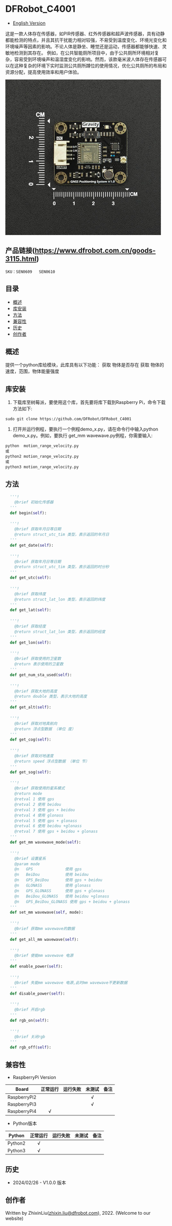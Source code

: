 # DFRobot_C4001
- [English Version](./README.md)

这是一款人体存在传感器，如PIR传感器、红外传感器和超声波传感器，具有动静都能检测的特点，并且其抗干扰能力相对较强，不易受到温度变化、环境光变化和环境噪声等因素的影响。不论人体是静坐、睡觉还是运动，传感器都能够快速、灵敏地检测到其存在。
例如，在公共智能厕所项目中，由于公共厕所环境相对复杂，容易受到环境噪声和温湿度变化的影响。然而，该款毫米波人体存在传感器可以在这种复杂的环境下实时监测公共厕所蹲位的使用情况，优化公共厕所的布局和资源分配，提高使用效率和用户体验。

![正反面svg效果图](../../resources/images/TEL0157.jpg)


## 产品链接(https://www.dfrobot.com.cn/goods-3115.html)

    SKU：SEN0609   SEN0610

## 目录

* [概述](#概述)
* [库安装](#库安装)
* [方法](#方法)
* [兼容性](#兼容性)
* [历史](#历史)
* [创作者](#创作者)

## 概述

提供一个python库给模块，此库具有以下功能：
  获取 物体是否存在
  获取 物体的速度，范围，物体能量强度

## 库安装
1. 下载库至树莓派，要使用这个库，首先要将库下载到Raspberry Pi，命令下载方法如下:

```
sudo git clone https://github.com/DFRobot/DFRobot_C4001
```

1. 打开并运行例程，要执行一个例程demo_x.py，请在命令行中输入python demo_x.py。例如，要执行 get_mm wavewave.py例程，你需要输入:

```
python  motion_range_velocity.py
或 
python2 motion_range_velocity.py
或 
python3 motion_range_velocity.py
```

## 方法

```python
  '''!
    @brief 初始化传感器
  '''
  def begin(self):

  '''!
    @brief 获取年月日等日期
    @return struct_utc_tim 类型，表示返回的年月日
  '''
  def get_date(self):

  '''!
    @brief 获取年月日等日期
    @return struct_utc_tim 类型，表示返回的时分秒
  '''
  def get_utc(self):

  '''!
    @brief 获取纬度
    @return struct_lat_lon 类型，表示返回的纬度
  '''
  def get_lat(self):

  '''!
    @brief 获取经度
    @return struct_lat_lon 类型，表示返回的经度
  '''
  def get_lon(self):

  '''!
    @brief 获取使用的卫星数
    @return 表示使用的卫星数
  '''
  def get_num_sta_used(self):

  '''!
    @brief 获取大地的高度
    @return double 类型，表示大地的高度
  '''
  def get_alt(self):

  '''!
    @brief 获取对地真航向
    @return 浮点型数据 （单位 度）
  '''
  def get_cog(self):

  '''!
    @brief 获取对地速度
    @return speed 浮点型数据 （单位 节）
  '''
  def get_sog(self):

  '''!
    @brief 获取使用的星系模式
    @return mode
    @retval 1 使用 gps
    @retval 2 使用 beidou
    @retval 3 使用 gps + beidou
    @retval 4 使用 glonass
    @retval 5 使用 gps + glonass
    @retval 6 使用 beidou +glonass
    @retval 7 使用 gps + beidou + glonass
  '''
  def get_mm wavewave_mode(self):

  '''!
    @brief 设置星系
    @param mode
    @n   GPS              使用 gps
    @n   BeiDou           使用 beidou
    @n   GPS_BeiDou       使用 gps + beidou
    @n   GLONASS          使用 glonass
    @n   GPS_GLONASS      使用 gps + glonass
    @n   BeiDou_GLONASS   使用 beidou +glonass
    @n   GPS_BeiDou_GLONASS 使用 gps + beidou + glonass
  '''
  def set_mm wavewave(self, mode):

  '''!
    @brief 获取mm wavewave的数据
  '''
  def get_all_mm wavewave(self):

  '''!
    @brief 使能mm wavewave 电源
  '''
  def enable_power(self):

  '''!
    @brief 失能mm wavewave 电源,此时mm wavewave不更新数据
  '''
  def disable_power(self):
  
  '''!
    @brief 开启rgb
  '''
  def rgb_on(self):
  
  '''!
    @brief 关闭rgb
  '''
  def rgb_off(self):
```

## 兼容性

* RaspberryPi Version

| Board        | 正常运行  | 运行失败   | 未测试    | 备注
| ------------ | :-------: | :--------: | :------: | :-----: |
| RaspberryPi2 |           |            |    √     |         |
| RaspberryPi3 |           |            |    √     |         |
| RaspberryPi4 |     √     |            |          |         |

* Python版本

| Python  | 正常运行  | 运行失败   | 未测试    | 备注
| ------- | :-------: | :--------: | :------: | :-----: |
| Python2 |     √     |            |          |         |
| Python3 |     √     |            |          |         |


## 历史

- 2024/02/26 - V1.0.0 版本

## 创作者

Written by ZhixinLiu(zhixin.liu@dfrobot.com), 2022. (Welcome to our website)